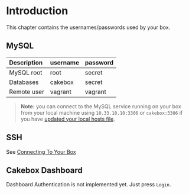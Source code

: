 # Introduction

This chapter contains the usernames/passwords used by your box.

## MySQL

Description  | username | password |
:----------- | :--------- | :--------- |
MySQL root  | root | secret |
Databases | cakebox | secret |
Remote user | vagrant | vagrant |

<break />

> **Note:** you can connect to the MySQL service running on your box from
> your local machine using ``10.33.10.10:3306`` or ``cakebox:3306`` if you have
> [updated your local hosts file](usage/hosts-file/).

## SSH

See [Connecting To Your Box](tutorials/connecting-to-your-box)

## Cakebox Dashboard

Dashboard Authentication is not implemented yet. Just press ``Login``.
